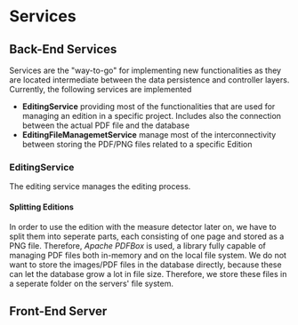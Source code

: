 # Services

## Back-End Services

Services are the "way-to-go" for implementing new functionalities as they are located intermediate between the data persistence and controller layers. Currently, the following services are implemented

* **EditingService** providing most of the functionalities that are used for managing an edition in a specific project. Includes also the connection between the actual PDF file and the database 
* **EditingFileManagemetService** manage most of the interconnectivity between storing the PDF/PNG files related to a specific Edition

### EditingService 

The editing service manages the editing process.

#### Splitting Editions

In order to use the edition with the measure detector later on, we have to split them into seperate parts, each consisting of one page and stored as a PNG file. Therefore, *Apache PDFBox* is used, a library fully capable of managing PDF files both in-memory and on the local file system. We do not want to store the images/PDF files in the database directly, because these can let the database grow a lot in file size. Therefore, we store these files in a seperate folder on the servers' file system.

## Front-End Server